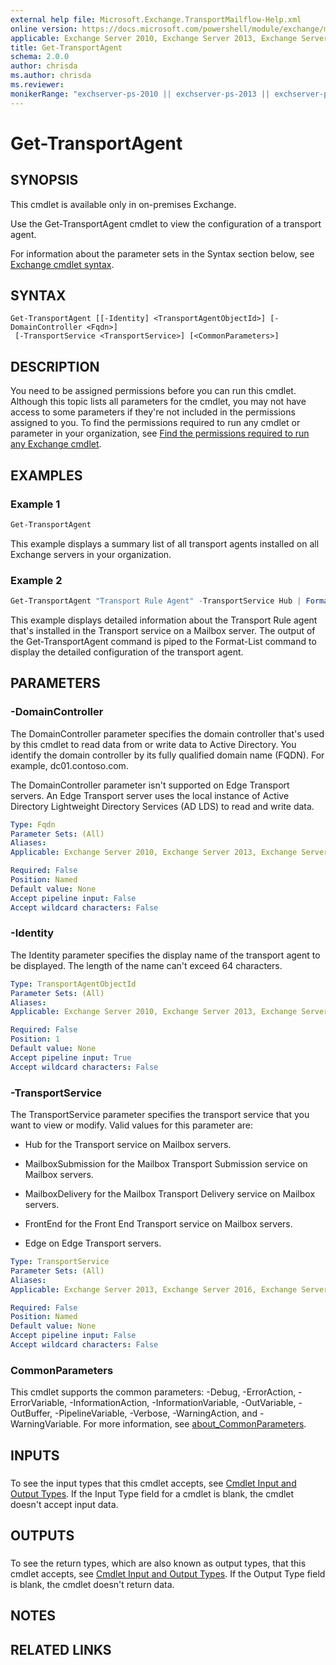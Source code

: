 ```yaml
---
external help file: Microsoft.Exchange.TransportMailflow-Help.xml
online version: https://docs.microsoft.com/powershell/module/exchange/mail-flow/get-transportagent
applicable: Exchange Server 2010, Exchange Server 2013, Exchange Server 2016, Exchange Server 2019
title: Get-TransportAgent
schema: 2.0.0
author: chrisda
ms.author: chrisda
ms.reviewer:
monikerRange: "exchserver-ps-2010 || exchserver-ps-2013 || exchserver-ps-2016 || exchserver-ps-2019"
---
```


# Get-TransportAgent

## SYNOPSIS
This cmdlet is available only in on-premises Exchange.

Use the Get-TransportAgent cmdlet to view the configuration of a transport agent.

For information about the parameter sets in the Syntax section below, see [Exchange cmdlet syntax](https://docs.microsoft.com/powershell/exchange/exchange-server/exchange-cmdlet-syntax).

## SYNTAX

```
Get-TransportAgent [[-Identity] <TransportAgentObjectId>] [-DomainController <Fqdn>]
 [-TransportService <TransportService>] [<CommonParameters>]
```

## DESCRIPTION
You need to be assigned permissions before you can run this cmdlet. Although this topic lists all parameters for the cmdlet, you may not have access to some parameters if they're not included in the permissions assigned to you. To find the permissions required to run any cmdlet or parameter in your organization, see [Find the permissions required to run any Exchange cmdlet](https://docs.microsoft.com/powershell/exchange/exchange-server/find-exchange-cmdlet-permissions).

## EXAMPLES

### Example 1
```powershell
Get-TransportAgent
```

This example displays a summary list of all transport agents installed on all Exchange servers in your organization.

### Example 2
```powershell
Get-TransportAgent "Transport Rule Agent" -TransportService Hub | Format-List
```

This example displays detailed information about the Transport Rule agent that's installed in the Transport service on a Mailbox server. The output of the Get-TransportAgent command is piped to the Format-List command to display the detailed configuration of the transport agent.

## PARAMETERS

### -DomainController
The DomainController parameter specifies the domain controller that's used by this cmdlet to read data from or write data to Active Directory. You identify the domain controller by its fully qualified domain name (FQDN). For example, dc01.contoso.com.

The DomainController parameter isn't supported on Edge Transport servers. An Edge Transport server uses the local instance of Active Directory Lightweight Directory Services (AD LDS) to read and write data.

```yaml
Type: Fqdn
Parameter Sets: (All)
Aliases:
Applicable: Exchange Server 2010, Exchange Server 2013, Exchange Server 2016, Exchange Server 2019

Required: False
Position: Named
Default value: None
Accept pipeline input: False
Accept wildcard characters: False
```

### -Identity
The Identity parameter specifies the display name of the transport agent to be displayed. The length of the name can't exceed 64 characters.

```yaml
Type: TransportAgentObjectId
Parameter Sets: (All)
Aliases:
Applicable: Exchange Server 2010, Exchange Server 2013, Exchange Server 2016, Exchange Server 2019

Required: False
Position: 1
Default value: None
Accept pipeline input: True
Accept wildcard characters: False
```

### -TransportService
The TransportService parameter specifies the transport service that you want to view or modify. Valid values for this parameter are:

- Hub for the Transport service on Mailbox servers.

- MailboxSubmission for the Mailbox Transport Submission service on Mailbox servers.

- MailboxDelivery for the Mailbox Transport Delivery service on Mailbox servers.

- FrontEnd for the Front End Transport service on Mailbox servers.

- Edge on Edge Transport servers.

```yaml
Type: TransportService
Parameter Sets: (All)
Aliases:
Applicable: Exchange Server 2013, Exchange Server 2016, Exchange Server 2019

Required: False
Position: Named
Default value: None
Accept pipeline input: False
Accept wildcard characters: False
```

### CommonParameters
This cmdlet supports the common parameters: -Debug, -ErrorAction, -ErrorVariable, -InformationAction, -InformationVariable, -OutVariable, -OutBuffer, -PipelineVariable, -Verbose, -WarningAction, and -WarningVariable. For more information, see [about_CommonParameters](https://go.microsoft.com/fwlink/p/?LinkID=113216).

## INPUTS

###  
To see the input types that this cmdlet accepts, see [Cmdlet Input and Output Types](https://go.microsoft.com/fwlink/p/?LinkId=616387). If the Input Type field for a cmdlet is blank, the cmdlet doesn't accept input data.

## OUTPUTS

###  
To see the return types, which are also known as output types, that this cmdlet accepts, see [Cmdlet Input and Output Types](https://go.microsoft.com/fwlink/p/?LinkId=616387). If the Output Type field is blank, the cmdlet doesn't return data.

## NOTES

## RELATED LINKS
